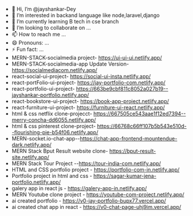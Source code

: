 - 👋 Hi, I’m @jayshankar-Dey
- 👀 I’m interested in backand language like node,laravel,django 
- 🌱 I’m currently learning B tech in cse branch
- 💞️ I’m looking to collaborate on ...
- 📫 How to reach me ...
- 😄 Pronouns: ...
- ⚡ Fun fact: ...
- MERN-STACK-socialmedia project- https://ui-ui-ui.netlify.app/
- MERN-STACK-socialmedia-app Update Version- https://socialmediacom.netlify.app/
- react-social-ui-project- https://social-ui-insta.netlify.app/
- react-portFolio-ui-project- https://jay-portfolio-com.netlify.app/
- react-portfolio-ui-project- https://663be9cbf811c8052a027b19--jayshankar-portfolio.netlify.app/
- react-bookstore-ui-project- https://book-app-project.netlify.app/
- react-furniture-ui-project- https://furniture-ui-react.netlify.app/
- html & css netflix clone-projecct- https://667505ce543aae1f12ed7394--merry-concha-dd6055.netlify.app/
- html & css pinterest clone-project- https://66768c66ff107b5b543e510d--flourishing-pie-b54f06.netlify.app/
- MERN-socket.io-chat-app--https://chat-app-frontend-mountendue-dark.netlify.app/
- MERN Stack Bput Result website clone- https://bput-result-site.netlify.app/
- MERN Stack Tour Project --https://tour-india-com.netlify.app/
- HTML and CSS portfolio project - https://portfolio-com-in.netlify.app/
- Portfolio project in html and css - https://sagar-kumar-jena-portfolio.netlify.app/
- galery app in react js - https://galery-app-in.netlify.app/
- MERN Youtube clone project - https://youtube-com-project.netlify.app/
- ai created portfolio - https://v0-jay-portfolio-bupx77.vercel.app/
- ai created chat app in react - https://v0-chat-page-uhj9im.vercel.app/

<!---
jayshankar-Dey/jayshankar-Dey is a ✨ special ✨ repository because its `README.md` (this file) appears on your GitHub profile.
You can click the Preview link to take a look at your changes.
--->
